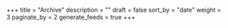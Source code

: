 +++
title = "Archive"
description = ""
draft = false
sort_by = "date"
weight = 3
paginate_by = 2
generate_feeds = true
+++
